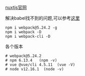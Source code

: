 [nuxtjs官网](https://zh.nuxtjs.org/docs/2.x/get-started/installation)

解决babel找不到的问题,可以参考[这里](https://www.cnblogs.com/chenguangliang/p/10716721.html)

```shell
npm i webpack@5.24.2 -g
npm i webpack -D
npm i webpack-cli -D
```

各个版本

```shell
# webpack@5.24.2
# npm 6.13.4   (npm -v)
# vue @vue/cli 4.5.11  (vue -V)
# node v12.16.1  (node -v)
```



